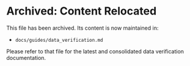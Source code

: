 # Archived: Content Relocated

This file has been archived. Its content is now maintained in:

- `docs/guides/data_verification.md`

Please refer to that file for the latest and consolidated data verification documentation. 